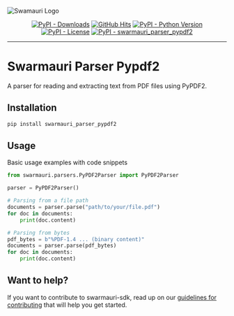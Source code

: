 
![Swamauri Logo](https://res.cloudinary.com/dbjmpekvl/image/upload/v1730099724/Swarmauri-logo-lockup-2048x757_hww01w.png)

<p align="center">
    <a href="https://pypi.org/project/swarmauri_parser_pypdf2/">
        <img src="https://img.shields.io/pypi/dm/swarmauri_parser_pypdf2" alt="PyPI - Downloads"/></a>
    <a href="https://github.com/swarmauri/swarmauri-sdk/pkgs/community/swarmauri_parser_pypdf2/README.md">
        <img src="https://hits.seeyoufarm.com/api/count/incr/badge.svg?url=https://github.com/swarmauri/swarmauri-sdk/pkgs/community/swarmauri_parser_pypdf2/README.md&count_bg=%2379C83D&title_bg=%23555555&icon=&icon_color=%23E7E7E7&title=hits&edge_flat=false" alt="GitHub Hits"/></a>
    <a href="https://pypi.org/project/swarmauri_parser_pypdf2/">
        <img src="https://img.shields.io/pypi/pyversions/swarmauri_parser_pypdf2" alt="PyPI - Python Version"/></a>
    <a href="https://pypi.org/project/swarmauri_parser_pypdf2/">
        <img src="https://img.shields.io/pypi/l/swarmauri_parser_pypdf2" alt="PyPI - License"/></a>
    <a href="https://pypi.org/project/swarmauri_parser_pypdf2/">
        <img src="https://img.shields.io/pypi/v/swarmauri_parser_pypdf2?label=swarmauri_parser_pypdf2&color=green" alt="PyPI - swarmauri_parser_pypdf2"/></a>
</p>

---

# Swarmauri Parser Pypdf2

A parser for reading and extracting text from PDF files using PyPDF2.

## Installation

```bash
pip install swarmauri_parser_pypdf2
```

## Usage
Basic usage examples with code snippets
```python
from swarmauri.parsers.PyPDF2Parser import PyPDF2Parser

parser = PyPDF2Parser()

# Parsing from a file path
documents = parser.parse("path/to/your/file.pdf")
for doc in documents:
    print(doc.content)

# Parsing from bytes
pdf_bytes = b"%PDF-1.4 ... (binary content)"
documents = parser.parse(pdf_bytes)
for doc in documents:
    print(doc.content)
```
## Want to help?

If you want to contribute to swarmauri-sdk, read up on our [guidelines for contributing](https://github.com/swarmauri/swarmauri-sdk/blob/master/contributing.md) that will help you get started.

